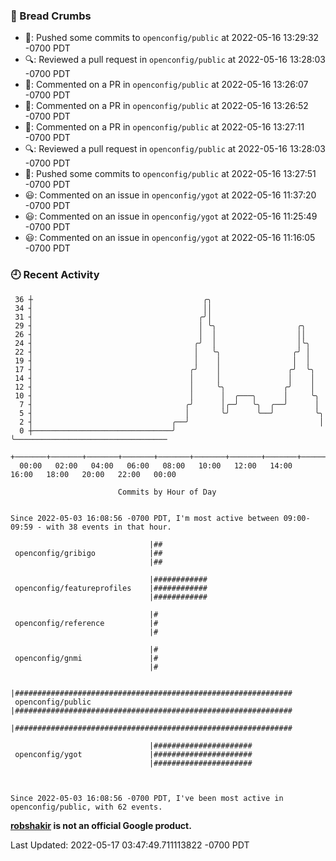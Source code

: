 ### 🍞 Bread Crumbs

 * 🚢: Pushed some commits to `openconfig/public` at 2022-05-16 13:29:32 -0700 PDT
 * 🔍: Reviewed a pull request in  `openconfig/public` at 2022-05-16 13:28:03 -0700 PDT
 * 💬: Commented on a PR in  `openconfig/public` at 2022-05-16 13:26:07 -0700 PDT
 * 💬: Commented on a PR in  `openconfig/public` at 2022-05-16 13:26:52 -0700 PDT
 * 💬: Commented on a PR in  `openconfig/public` at 2022-05-16 13:27:11 -0700 PDT
 * 🔍: Reviewed a pull request in  `openconfig/public` at 2022-05-16 13:28:03 -0700 PDT
 * 🚢: Pushed some commits to `openconfig/public` at 2022-05-16 13:27:51 -0700 PDT
 * 😃: Commented on an issue in `openconfig/ygot` at 2022-05-16 11:37:20 -0700 PDT
 * 😃: Commented on an issue in `openconfig/ygot` at 2022-05-16 11:25:49 -0700 PDT
 * 😃: Commented on an issue in `openconfig/ygot` at 2022-05-16 11:16:05 -0700 PDT

### 🕘 Recent Activity
```
 36 ┼                                      ╭╮
 34 ┤                                      ││
 31 ┤                                     ╭╯│
 29 ┤                                     │ ╰╮                  ╭╮
 26 ┤                                     │  │                  ││
 24 ┤                                    ╭╯  │                  │╰╮
 22 ┤                                    │   ╰╮                ╭╯ │
 19 ┤                                    │    │                │  │
 17 ┤                                   ╭╯    │               ╭╯  ╰╮
 14 ┤                                   │     │               │    │
 12 ┤                                   │     ╰╮             ╭╯    │
 10 ┤                                   │      │  ╭───╮      │     ╰╮
  7 ┤                                  ╭╯      │╭─╯   ╰╮  ╭──╯      │
  5 ┤                                  │       ╰╯      ╰──╯         ╰╮
  2 ┤                               ╭──╯                             │
  0 ┼───────────────────────────────╯                                ╰──────────────────────────────────
    +───────+───────+───────+───────+───────+───────+───────+───────+───────+───────+───────+───────+────
  00:00   02:00   04:00   06:00   08:00   10:00   12:00   14:00   16:00   18:00   20:00   22:00   00:00   

						Commits by Hour of Day


Since 2022-05-03 16:08:56 -0700 PDT, I'm most active between 09:00-09:59 - with 38 events in that hour.

```



```
                               |##
 openconfig/gribigo            |##
                               |##

                               |############
 openconfig/featureprofiles    |############
                               |############

                               |#
 openconfig/reference          |#
                               |#

                               |#
 openconfig/gnmi               |#
                               |#

                               |##############################################################
 openconfig/public             |##############################################################
                               |##############################################################

                               |######################
 openconfig/ygot               |######################
                               |######################



Since 2022-05-03 16:08:56 -0700 PDT, I've been most active in openconfig/public, with 62 events.

```
**[robshakir](mailto:robjs@google.com) is not an official Google product.**  


Last Updated: 2022-05-17 03:47:49.711113822 -0700 PDT
